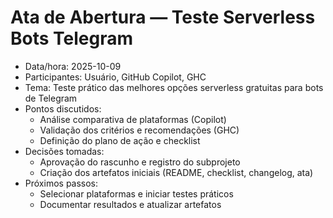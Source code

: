 # Ata de Abertura — Teste Serverless Bots Telegram

- Data/hora: 2025-10-09
- Participantes: Usuário, GitHub Copilot, GHC
- Tema: Teste prático das melhores opções serverless gratuitas para bots de Telegram
- Pontos discutidos:
  - Análise comparativa de plataformas (Copilot)
  - Validação dos critérios e recomendações (GHC)
  - Definição do plano de ação e checklist
- Decisões tomadas:
  - Aprovação do rascunho e registro do subprojeto
  - Criação dos artefatos iniciais (README, checklist, changelog, ata)
- Próximos passos:
  - Selecionar plataformas e iniciar testes práticos
  - Documentar resultados e atualizar artefatos
